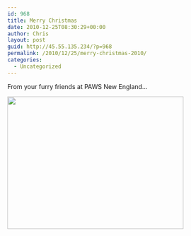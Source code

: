 ```yaml
---
id: 968
title: Merry Christmas
date: 2010-12-25T08:30:29+00:00
author: Chris
layout: post
guid: http://45.55.135.234/?p=968
permalink: /2010/12/25/merry-christmas-2010/
categories:
  - Uncategorized
---
```

From your furry friends at PAWS New England&#8230;

[<img src="https://pawsnewengland.com/wp-content/uploads/2010/12/ATT00001-398x300.jpg" alt="" title="ATT00001" width="398" height="300" class="aligncenter size-medium wp-image-969" />](https://pawsnewengland.com/wp-content/uploads/2010/12/ATT00001.jpg)